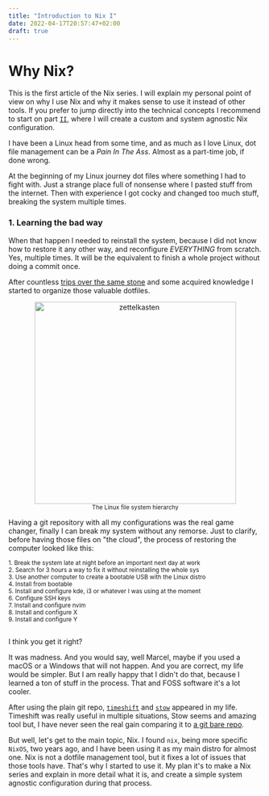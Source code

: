 ```yaml
---
title: "Introduction to Nix I"
date: 2022-04-17T20:57:47+02:00
draft: true
---
```


# Why Nix?

This is the first article of the Nix series. I will explain my personal point of 
view on why I use Nix and why it makes sense to use it instead of other tools. 
If you prefer to jump directly into the technical concepts I recommend to start 
on part [`II`](https://marcelarie.com/archives/), where I will create a custom 
and system agnostic Nix configuration. 

I have been a Linux head from some time, and as much as I love Linux, dot file 
management can be a *Pain In The Ass*. Almost as a part-time job, if done wrong. 

At the beginning of my Linux journey dot files where something I had to fight with.
Just a strange place full of nonsense where I pasted stuff from the internet. Then with 
experience I got cocky and changed too much stuff, breaking the system multiple times.

### 1. Learning the bad way

When that happen I needed to reinstall the system, because I did not know how to 
restore it any other way, and reconfigure *EVERYTHING* from scratch. Yes, multiple times.
It will be the equivalent to finish a whole project without doing a commit once.

After countless [trips over the same stone](https://www.youtube.com/watch?v=M6fLb-qfajc) 
and some acquired knowledge I started to organize those valuable dotfiles.

<center>
<figure>
<img src="https://user-images.githubusercontent.com/62728887/163723447-80a38bb0-13c3-49ad-b02c-8b7915f72494.jpg" alt="zettelkasten" width="400"/>
  <figcaption><sub>The Linux file system hierarchy</sub></figcaption>
</figure>
</center>

Having a git repository with all my configurations was the real game changer, 
finally I can break my system without any remorse. Just to clarify, before having 
those files on "the cloud", the process of restoring the computer looked like this:

<sub>
1. Break the system late at night before an important next day at work<br>
2. Search for 3 hours a way to fix it without reinstalling the whole sys<br>
3. Use another computer to create a bootable USB with the Linux distro<br>
4. Install from bootable<br>
5. Install and configure kde, i3 or whatever I was using at the moment<br>
6. Configure SSH keys<br>
7. Install and configure nvim<br>
8. Install and configure X<br>
9. Install and configure Y<br>
<br>
</sub>

I think you get it right?

It was madness. And you would say, well Marcel, maybe if you used a macOS or a 
Windows that will not happen. And you are correct, my life would be simpler. 
But I am really happy that I didn't do that, because I learned a ton of stuff
in the process. That and FOSS software it's a lot cooler.

After using the plain git repo, [`timeshift`](https://github.com/teejee2008/timeshift) 
and [`stow`](https://www.gnu.org/software/stow/) appeared in my life. Timeshift was really useful in multiple situations, Stow seems and amazing tool 
but, I have never seen the real gain comparing it to [a git bare repo](https://github.com/marcelarie/dots).

But well, let's get to the main topic, Nix. I found `nix`, being more specific `NixOS`, 
two years ago, and I have been using it as my main distro for almost one. Nix is not 
a dotfile management tool, but it fixes a lot of issues that those tools have. That's why I
started to use it. My plan it's to make a Nix series and explain in more detail what it is, 
and create a simple system agnostic configuration during that process. 












